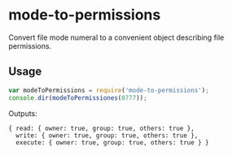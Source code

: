 # mode-to-permissions
Convert file mode numeral to a convenient object describing file permissions.

## Usage
```js
var modeToPermissions = require('mode-to-permissions');
console.dir(modeToPermissiones(0777));
```

Outputs:
```
{ read: { owner: true, group: true, others: true },
  write: { owner: true, group: true, others: true },
  execute: { owner: true, group: true, others: true } }
```
